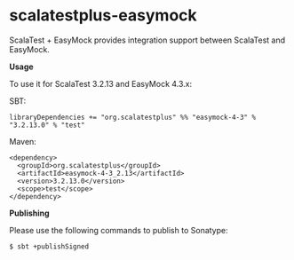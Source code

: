 # scalatestplus-easymock
 ScalaTest + EasyMock provides integration support between ScalaTest and EasyMock.

 **Usage**

To use it for ScalaTest 3.2.13 and EasyMock 4.3.x: 

SBT: 

```
libraryDependencies += "org.scalatestplus" %% "easymock-4-3" % "3.2.13.0" % "test"
```

Maven: 

```
<dependency>
  <groupId>org.scalatestplus</groupId>
  <artifactId>easymock-4-3_2.13</artifactId>
  <version>3.2.13.0</version>
  <scope>test</scope>
</dependency>
```

**Publishing**

Please use the following commands to publish to Sonatype: 

```
$ sbt +publishSigned
```
